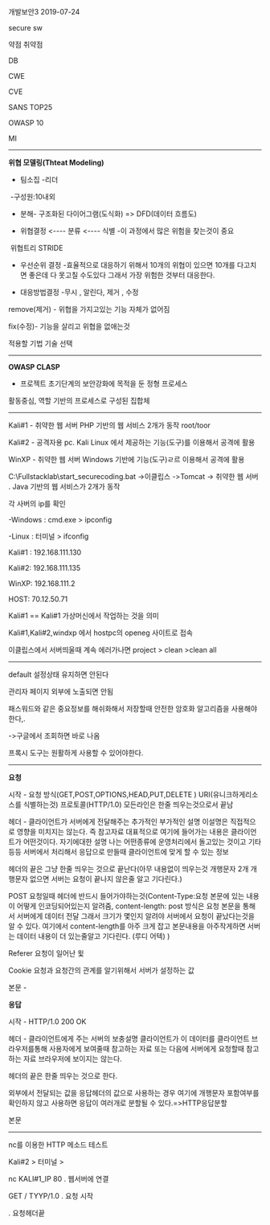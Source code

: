 개발보안3 2019-07-24

secure sw

약점 취약점

DB

CWE

CVE

SANS TOP25

OWASP 10 

MI

--------------------------------------------------------------------------------------------------------------------------------------------------------

<strong>위협 모델링(Thteat Modeling)</strong>

- 팀소집 -리더

​			-구성원:10내외

- 분해- 구조화된 다이어그램(도식화) => DFD(데이터 흐름도)



- 위협결정 <----  분류  <---- 식별 -이 과정에서 많은 위험을 찾는것이 중요

​	위협트리	STRIDE 

- 우선순위 결정 -효율적으로 대응하기 위해서 10개의 위협이 있으면 10개를 다고치면 좋은데 다 못고칠 수도있다 그래서 가장 위험한 것부터 대응한다.

- 대응방법결정 -무시 , 알린다, 제거 , 수정

remove(제거) - 위협을 가지고있는 기능 자체가 없어짐

fix(수정)- 기능을 살리고 위협을 없애는것 

적용할 기법 기술 선택

--------------------------------------------------------------------------------------------------------------------------------------



<strong>OWASP CLASP</strong>

-  프로젝트 초기단계의 보안강화에 목적을 둔 정형 프로세스

활동중심, 역할 기반의 프로세스로 구성된 집합체

---------------------------------------------------------------------------------------------------------------------------------------------------------

Kali#1 - 취약한 웹 서버 PHP 기반의 웹 서비스 2개가 동작 root/toor

Kali#2 - 공격자용 pc. Kali Linux 에서 제공하는 기능(도구)를 이용해서 공격에 활용

WinXP - 취약한 웹 서버  Windows 기반에 기능(도구)ㄹ르 이용해서 공격에 활용

C:\Fullstacklab\start_securecoding.bat ->이클립스 ->Tomcat -> 취약한 웹 서버 . Java 기반의 웹 서비스가 2개가 동작



각 사버의 ip를 확인

-Windows : cmd.exe > ipconfig

-Linux : 터미널 > ifconfig



Kali#1 : 192.168.111.130

Kali#2: 192.168.111.135

WinXP: 192.168.111.2

HOST: 70.12.50.71



Kali#1 == Kali#1 가상머신에서 작업하는 것을 의미

Kali#1,Kali#2,windxp 에서 hostpc의 openeg 사이트로 접속



이클립스에서 서버띄울때 계속 에러가나면 project > clean >clean all

--------------------------------------------------------------------------------------------------------------------------------------------------------------



default 설정상태 유지하면 안된다

관리자 페이지 외부에 노출되면 안됨



패스워드와 같은 중요정보를 해쉬화해서 저장할때 안전한 암호화 알고리즘을 사용해야한다,.

->구글에서 조회하면 바로 나옴

프록시 도구는 원활하게 사용할 수 있어야한다.

--------------------------------------------------------------------------------------------------------------------------------------------------------------



<strong>요청</strong>

시작 - 요청 방식(GET,POST,OPTIONS,HEAD,PUT,DELETE ) URI(유니크하게리소스를 식별하는것) 프로토콜(HTTP/1.0) 모든라인은 한줄 띄우는것으로서 끝남

헤더 - 클라이언트가 서버에게 전달해주는 추가적인 부가적인 설명 이설명은 직접적으로 영향을 미치지는 않는다. 즉 참고자료 대표적으로 여기에 들어가는 내용은 클라이언트가 어떤것이다. 자기에대한 설명 나는 어떤종류에 운영처리에서 돌고있는 것이고 기타등등 서버에서 처리해서 응답으로 만들때 클라이언트에 맞게 할 수 있는 정보

헤더의 끝은 그냥 한줄 띄우는 것으로 끝난다(아무 내용없이 띄우는것 개행문자 2개 개행문자 없으면 서버는 요청이 끝나지 않은줄 알고 기다린다.)

POST 요청일때 헤더에 반드시 들어가야하는것(Content-Type:요청 본문에 있는 내용이 어떻게 인코딩되어있는지 알려줌, content-length: post 방식은 요청 본문을 통해서 서버에게 데이터 전달 그래서 크기가 몇인지 알려야 서버에서 요청이 끝났다는것을 알 수 있다. 여기에서 content-length를 아주 크게 잡고 본문내용을 아주작게하면 서버는 데이터 내용이 더 있는줄알고 기다린다. (루디 어텍) ) 

Referer 요청이 일어난 윛

Cookie 요청과 요청간의 관계를 알기위해서 서버가 설정하는 값 

본문 - 





<strong>응답</strong>

시작 -  HTTP/1.0 200 OK

헤더 - 클라이언트에게 주는 서버의 보충설명 클라이언트가 이 데이터를 클라이언트 브라우저를통해 사용자에게 보여줄때 참고하는 자료 또는 다음에 서버에게 요청할때 참고하는 자료 브라우저에 보이지는 않는다.

헤더의 끝은 한줄 띄우는 것으로 한다.

 외부에서 전달되는 값을 응답헤더의 값으로 사용하는 경우 여기에 개행문자 포함여부를 확인하지 않고 사용하면 응답이 여러개로 분할될 수 있다.=>HTTP응답분할

본문

---------------------------------------------------------------------------------------------------------------------------------------------------

nc를 이용한 HTTP 메소드 테스트

Kali#2 > 터미널 >

nc KALI#1_IP 80 . 웹서버에 연결

GET / TYYP/1.0 . 요청 시작

.							요청헤더끝                       



